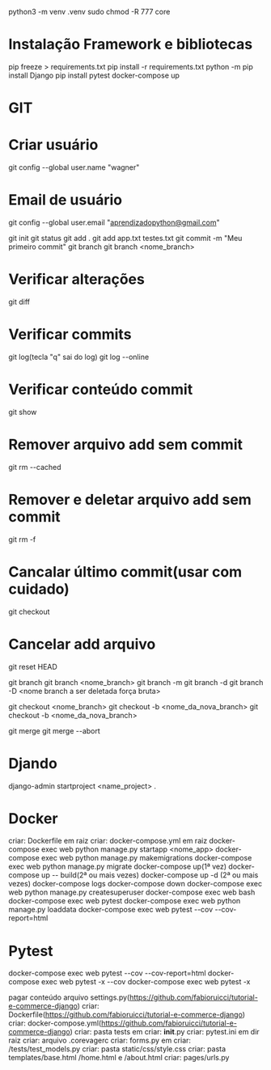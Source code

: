 python3 -m venv .venv
sudo chmod -R 777 core

# Instalação Framework e bibliotecas
pip freeze > requirements.txt
pip install -r requirements.txt
python -m pip install Django
pip install pytest
docker-compose up


# GIT
# Criar usuário
git config --global user.name "wagner"
# Email de usuário
git config --global user.email "aprendizadopython@gmail.com"

git init
git status
git add .
git add app.txt testes.txt
git commit -m "Meu primeiro commit"
git branch
git branch <nome_branch>

# Verificar alterações
git diff

# Verificar commits
git log(tecla "q" sai do log)
git log --online

# Verificar conteúdo commit
git show <commit>

# Remover arquivo add sem commit
git rm --cached <arquivo>

# Remover e deletar arquivo add sem commit
git rm -f <arquivo>

# Cancalar último commit(usar com cuidado)
git checkout <arquivo>

# Cancelar add arquivo
git reset HEAD <arquivo>

git branch
git branch <nome_branch>
git branch -m <renomear propria branche>
git branch -d <nome branch a ser deletada>
git branch -D <nome branch a ser deletada força bruta>

git checkout <nome_branch>
git checkout -b <nome_da_nova_branch>
git checkout -b <nome_da_nova_branch> <hash do commit a ser copiado>

git merge <nome da branche que vai ser unida com a atual>
git merge --abort


# Djando
django-admin startproject <name_project> .

# Docker
criar: Dockerfile em raiz
criar: docker-compose.yml em raiz
docker-compose exec web python manage.py startapp <nome_app>
docker-compose exec web python manage.py makemigrations
docker-compose exec web python manage.py migrate
docker-compose up(1ª vez)
docker-compose up -- build(2ª ou mais vezes)
docker-compose up -d (2ª ou mais vezes)
docker-compose logs
docker-compose down
docker-compose exec web python manage.py createsuperuser
docker-compose exec web bash
docker-compose exec web pytest
docker-compose exec web python manage.py loaddata <app>
docker-compose exec web pytest --cov --cov-report=html

# Pytest

docker-compose exec web pytest --cov --cov-report=html
docker-compose exec web pytest -x --cov
docker-compose exec web pytest -x




pagar conteúdo arquivo settings.py(https://github.com/fabioruicci/tutorial-e-commerce-django)
criar: Dockerfile(https://github.com/fabioruicci/tutorial-e-commerce-django)
criar: docker-compose.yml(https://github.com/fabioruicci/tutorial-e-commerce-django)
criar: pasta tests em <app>
criar: __init__.py
criar: pytest.ini em dir raiz
criar: arquivo .corevagerc
criar: forms.py em <app>
criar: <app>/tests/test_models.py
criar: pasta static/css/style.css
criar: pasta templates/base.html /home.html e /about.html
criar: pages/urls.py

